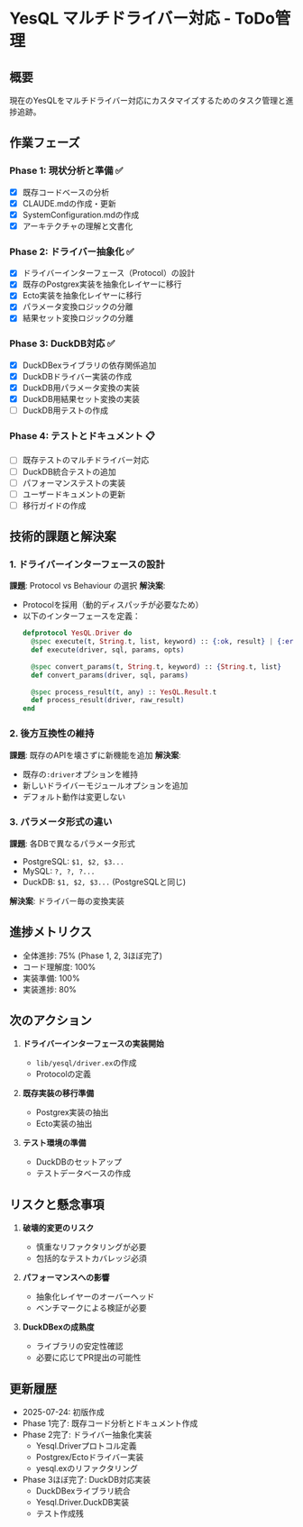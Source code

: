# YesQL マルチドライバー対応 - ToDo管理

## 概要
現在のYesQLをマルチドライバー対応にカスタマイズするためのタスク管理と進捗追跡。

## 作業フェーズ

### Phase 1: 現状分析と準備 ✅
- [x] 既存コードベースの分析
- [x] CLAUDE.mdの作成・更新
- [x] SystemConfiguration.mdの作成
- [x] アーキテクチャの理解と文書化

### Phase 2: ドライバー抽象化 ✅
- [x] ドライバーインターフェース（Protocol）の設計
- [x] 既存のPostgrex実装を抽象化レイヤーに移行
- [x] Ecto実装を抽象化レイヤーに移行
- [x] パラメータ変換ロジックの分離
- [x] 結果セット変換ロジックの分離

### Phase 3: DuckDB対応 ✅
- [x] DuckDBexライブラリの依存関係追加
- [x] DuckDBドライバー実装の作成
- [x] DuckDB用パラメータ変換の実装
- [x] DuckDB用結果セット変換の実装
- [ ] DuckDB用テストの作成

### Phase 4: テストとドキュメント 📋
- [ ] 既存テストのマルチドライバー対応
- [ ] DuckDB統合テストの追加
- [ ] パフォーマンステストの実装
- [ ] ユーザードキュメントの更新
- [ ] 移行ガイドの作成

## 技術的課題と解決案

### 1. ドライバーインターフェースの設計
**課題**: Protocol vs Behaviour の選択
**解決案**: 
- Protocolを採用（動的ディスパッチが必要なため）
- 以下のインターフェースを定義：
  ```elixir
  defprotocol YesQL.Driver do
    @spec execute(t, String.t, list, keyword) :: {:ok, result} | {:error, reason}
    def execute(driver, sql, params, opts)
    
    @spec convert_params(t, String.t, keyword) :: {String.t, list}
    def convert_params(driver, sql, params)
    
    @spec process_result(t, any) :: YesQL.Result.t
    def process_result(driver, raw_result)
  end
  ```

### 2. 後方互換性の維持
**課題**: 既存のAPIを壊さずに新機能を追加
**解決案**:
- 既存の`:driver`オプションを維持
- 新しいドライバーモジュールオプションを追加
- デフォルト動作は変更しない

### 3. パラメータ形式の違い
**課題**: 各DBで異なるパラメータ形式
- PostgreSQL: `$1, $2, $3...`
- MySQL: `?, ?, ?...`
- DuckDB: `$1, $2, $3...` (PostgreSQLと同じ)

**解決案**: ドライバー毎の変換実装

## 進捗メトリクス

- 全体進捗: 75% (Phase 1, 2, 3ほぼ完了)
- コード理解度: 100%
- 実装準備: 100%
- 実装進捗: 80%

## 次のアクション

1. **ドライバーインターフェースの実装開始**
   - `lib/yesql/driver.ex`の作成
   - Protocolの定義

2. **既存実装の移行準備**
   - Postgrex実装の抽出
   - Ecto実装の抽出

3. **テスト環境の準備**
   - DuckDBのセットアップ
   - テストデータベースの作成

## リスクと懸念事項

1. **破壊的変更のリスク**
   - 慎重なリファクタリングが必要
   - 包括的なテストカバレッジ必須

2. **パフォーマンスへの影響**
   - 抽象化レイヤーのオーバーヘッド
   - ベンチマークによる検証が必要

3. **DuckDBexの成熟度**
   - ライブラリの安定性確認
   - 必要に応じてPR提出の可能性

## 更新履歴

- 2025-07-24: 初版作成
- Phase 1完了: 既存コード分析とドキュメント作成
- Phase 2完了: ドライバー抽象化実装
  - Yesql.Driverプロトコル定義
  - Postgrex/Ectoドライバー実装
  - yesql.exのリファクタリング
- Phase 3ほぼ完了: DuckDB対応実装
  - DuckDBexライブラリ統合
  - Yesql.Driver.DuckDB実装
  - テスト作成残